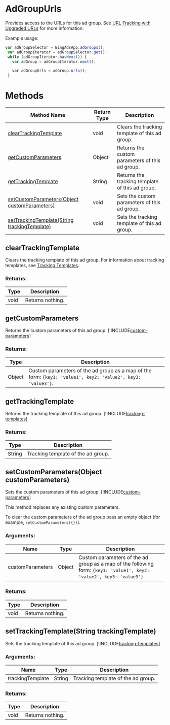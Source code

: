 # AdGroupUrls
Provides access to the URLs for this ad group. See [URL Tracking with Upgraded URLs](/bingads/guides/url-tracking-upgraded-urls) for more information.


Example usage:
```javascript
var adGroupSelector = BingAdsApp.adGroups();
 var adGroupIterator = adGroupSelector.get();
 while (adGroupIterator.hasNext()) {
   var adGroup = adGroupIterator.next();

   var adGroupUrls = adGroup.urls();
 }
```

# Methods
|Method Name|Return Type|Description|
|-|-|-
[clearTrackingTemplate](#cleartrackingtemplate)|void|Clears the tracking template of this ad group.
[getCustomParameters](#getcustomparameters)|Object|Returns the custom parameters of this ad group.
[getTrackingTemplate](#gettrackingtemplate)|String|Returns the tracking template of this ad group.
[setCustomParameters(Object customParameters)](#setcustomparameters~object-customparameters~)|void|Sets the custom parameters of this ad group.
[setTrackingTemplate(String trackingTemplate)](#settrackingtemplate~string-trackingtemplate~)|void|Sets the tracking template of this ad group.

## <a name="cleartrackingtemplate"></a>clearTrackingTemplate
Clears the tracking template of this ad group. For information about tracking templates, see [Tracking Templates](/bingads/guides/url-tracking-upgraded-urls#trackingtemplatevalidation).

### Returns:
|Type|Description|
|-|-
void|Returns nothing.

## <a name="getcustomparameters"></a>getCustomParameters
Returns the custom parameters of this ad group. [!INCLUDE[custom-parameters](../includes/custom-parameters.md)]

### Returns:
|Type|Description|
|-|-
Object|Custom parameters of the ad group as a map of the form: `{key1: 'value1', key2: 'value2', key3: 'value3'}`.

## <a name="gettrackingtemplate"></a>getTrackingTemplate
Returns the tracking template of this ad group. [!INCLUDE[tracking-templates](../includes/tracking-templates.md)]

### Returns:
|Type|Description|
|-|-
String|Tracking template of the ad group.

## <a name="setcustomparameters~object-customparameters~"></a>setCustomParameters(Object customParameters)
Sets the custom parameters of this ad group. [!INCLUDE[custom-parameters](../includes/custom-parameters.md)]

This method replaces any existing custom parameters.

To clear the custom parameters of the ad group pass an empty object (for example, `setCustomParameters({})`).

### Arguments:
|Name|Type|Description|
|-|-|-
customParameters|Object|Custom parameters of the ad group as a map of the following form: <code>{key1: 'value1', key2: 'value2', key3: 'value3'}</code>.
### Returns:
|Type|Description|
|-|-
void|Returns nothing.

## <a name="settrackingtemplate~string-trackingtemplate~"></a>setTrackingTemplate(String trackingTemplate)
Sets the tracking template of this ad group. [!INCLUDE[tracking-templates](../includes/tracking-templates.md)]

### Arguments:
|Name|Type|Description|
|-|-|-
trackingTemplate|String|Tracking template of the ad group.
### Returns:
|Type|Description|
|-|-
void|Returns nothing.

